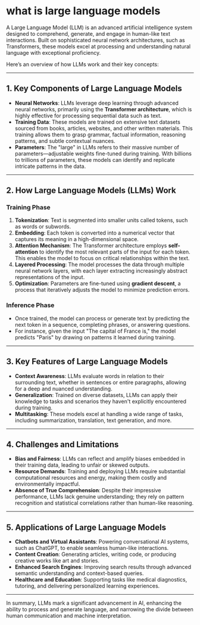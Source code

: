 # what is large language models

A Large Language Model (LLM) is an advanced artificial intelligence system designed to comprehend, generate, and engage in human-like text interactions. Built on sophisticated neural network architectures, such as Transformers, these models excel at processing and understanding natural language with exceptional proficiency.

Here’s an overview of how LLMs work and their key concepts:

---

## **1. Key Components of Large Language Models**

- **Neural Networks**: LLMs leverage deep learning through advanced neural networks, primarily using the **Transformer architecture**, which is highly effective for processing sequential data such as text.
- **Training Data**: These models are trained on extensive text datasets sourced from books, articles, websites, and other written materials. This training allows them to grasp grammar, factual information, reasoning patterns, and subtle contextual nuances.
- **Parameters**: The "large" in LLMs refers to their massive number of parameters—adjustable weights fine-tuned during training. With billions to trillions of parameters, these models can identify and replicate intricate patterns in the data.

---

## **2. How Large Language Models (LLMs) Work**

### **Training Phase**

1. **Tokenization**: Text is segmented into smaller units called tokens, such as words or subwords.
2. **Embedding**: Each token is converted into a numerical vector that captures its meaning in a high-dimensional space.
3. **Attention Mechanism**: The Transformer architecture employs **self-attention** to identify the most relevant parts of the input for each token. This enables the model to focus on critical relationships within the text.
4. **Layered Processing**: The model processes the data through multiple neural network layers, with each layer extracting increasingly abstract representations of the input.
5. **Optimization**: Parameters are fine-tuned using **gradient descent**, a process that iteratively adjusts the model to minimize prediction errors.

### **Inference Phase**

- Once trained, the model can process or generate text by predicting the next token in a sequence, completing phrases, or answering questions.
- For instance, given the input "The capital of France is," the model predicts "Paris" by drawing on patterns it learned during training.

---

## **3. Key Features of Large Language Models**

- **Context Awareness**: LLMs evaluate words in relation to their surrounding text, whether in sentences or entire paragraphs, allowing for a deep and nuanced understanding.
- **Generalization**: Trained on diverse datasets, LLMs can apply their knowledge to tasks and scenarios they haven't explicitly encountered during training.
- **Multitasking**: These models excel at handling a wide range of tasks, including summarization, translation, text generation, and more.

---

## **4. Challenges and Limitations**

- **Bias and Fairness**: LLMs can reflect and amplify biases embedded in their training data, leading to unfair or skewed outputs.
- **Resource Demands**: Training and deploying LLMs require substantial computational resources and energy, making them costly and environmentally impactful.
- **Absence of True Comprehension**: Despite their impressive performance, LLMs lack genuine understanding; they rely on pattern recognition and statistical correlations rather than human-like reasoning.

---

## **5. Applications of Large Language Models**

- **Chatbots and Virtual Assistants**: Powering conversational AI systems, such as ChatGPT, to enable seamless human-like interactions.
- **Content Creation**: Generating articles, writing code, or producing creative works like art and stories.
- **Enhanced Search Engines**: Improving search results through advanced semantic understanding and context-based queries.
- **Healthcare and Education**: Supporting tasks like medical diagnostics, tutoring, and delivering personalized learning experiences.

---

In summary, LLMs mark a significant advancement in AI, enhancing the ability to process and generate language, and narrowing the divide between human communication and machine interpretation.